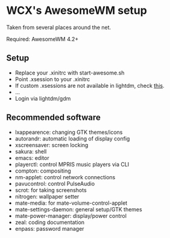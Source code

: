 # WCX's AwesomeWM setup

Taken from several places around the net.

Required: AwesomeWM 4.2+

## Setup

- Replace your .xinitrc with start-awesome.sh
- Point .xsession to your .xinitrc
- If custom .xsessions are not available in lightdm, check [this](https://wiki.ubuntu.com/CustomXSession).
- ...
- Login via lightdm/gdm

## Recommended software

- lxappearence: changing GTK themes/icons
- autorandr: automatic loading of display config
- xscreensaver: screen locking
- sakura: shell
- emacs: editor
- playerctl: control MPRIS music players via CLI
- compton: compositing
- nm-applet: control network connections
- pavucontrol: control PulseAudio
- scrot: for taking screenshots
- nitrogen: wallpaper setter
- mate-media: for mate-volume-control-applet
- mate-settings-daemon: general setup/GTK themes
- mate-power-manager: display/power control
- zeal: coding documentation
- enpass: password manager
